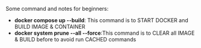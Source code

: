 Some command and notes for beginners:
- **docker compose up --build**: This command is to START DOCKER and BUILD IMAGE & CONTAINER
- **docker system prune --all --force**:This command is to CLEAR all IMAGE & BUILD before to avoid run CACHED commands
